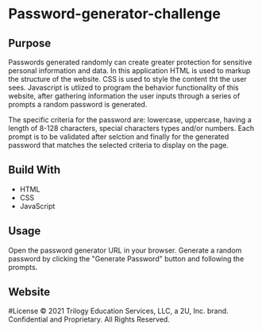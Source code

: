 # Password-generator-challenge

## Purpose
Passwords generated randomly can create greater protection for sensitive personal information and data. In this application HTML is used to markup the structure of the website. CSS is used to style the content tht the user sees. Javascript is utlized to program the behavior functionality of this website, after gathering information the user inputs through a series of prompts a random password is generated. 

The specific criteria for the password are: lowercase, uppercase, having a length of 8-128 characters, special characters types and/or numbers. Each prompt is to be validated after selction and finally for the generated password that matches the selected criteria to display on the page. 

## Build With
* HTML
* CSS
* JavaScript

## Usage
Open the password generator URL in your browser.
Generate a random password by clicking the "Generate Password" button and following the prompts.

## Website

#License
© 2021 Trilogy Education Services, LLC, a 2U, Inc. brand. Confidential and Proprietary. All Rights Reserved.